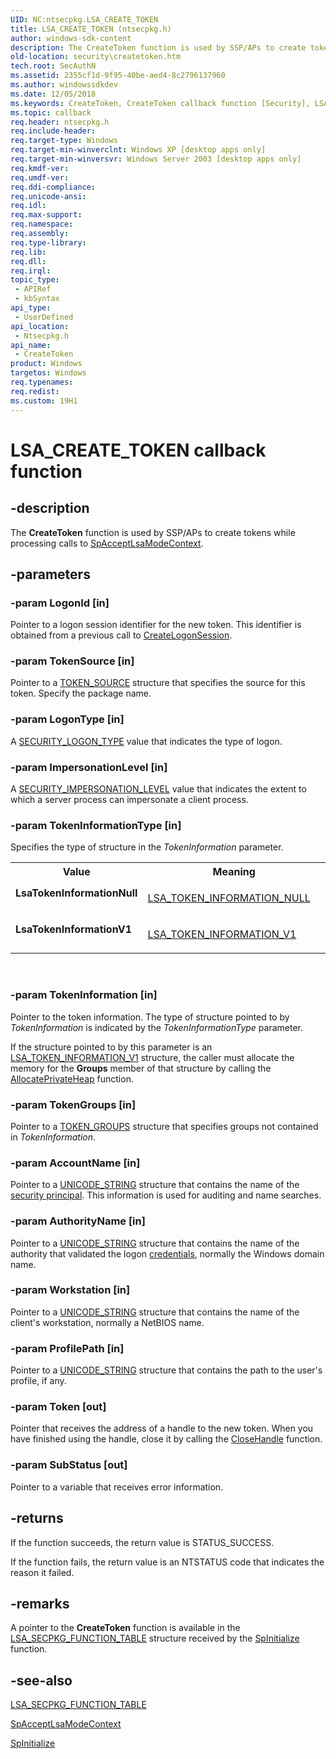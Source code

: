 ```yaml
---
UID: NC:ntsecpkg.LSA_CREATE_TOKEN
title: LSA_CREATE_TOKEN (ntsecpkg.h)
author: windows-sdk-content
description: The CreateToken function is used by SSP/APs to create tokens while processing calls to SpAcceptLsaModeContext.
old-location: security\createtoken.htm
tech.root: SecAuthN
ms.assetid: 2355cf1d-9f95-40be-aed4-8c2796137960
ms.author: windowssdkdev
ms.date: 12/05/2018
ms.keywords: CreateToken, CreateToken callback function [Security], LSA_CREATE_TOKEN, LSA_CREATE_TOKEN callback, LsaTokenInformationNull, LsaTokenInformationV1, _ssp_createtoken, ntsecpkg/CreateToken, security.createtoken
ms.topic: callback
req.header: ntsecpkg.h
req.include-header: 
req.target-type: Windows
req.target-min-winverclnt: Windows XP [desktop apps only]
req.target-min-winversvr: Windows Server 2003 [desktop apps only]
req.kmdf-ver: 
req.umdf-ver: 
req.ddi-compliance: 
req.unicode-ansi: 
req.idl: 
req.max-support: 
req.namespace: 
req.assembly: 
req.type-library: 
req.lib: 
req.dll: 
req.irql: 
topic_type:
 - APIRef
 - kbSyntax
api_type:
 - UserDefined
api_location:
 - Ntsecpkg.h
api_name:
 - CreateToken
product: Windows
targetos: Windows
req.typenames: 
req.redist: 
ms.custom: 19H1
---
```


# LSA_CREATE_TOKEN callback function


## -description


The <b>CreateToken</b> function is used by SSP/APs to create tokens while processing calls to 
<a href="https://docs.microsoft.com/windows/desktop/api/ntsecpkg/nc-ntsecpkg-spacceptlsamodecontextfn">SpAcceptLsaModeContext</a>.


## -parameters




### -param LogonId [in]

Pointer to a logon session identifier for the new token. This identifier is obtained from a previous call to 
<a href="https://docs.microsoft.com/windows/desktop/api/ntsecpkg/nc-ntsecpkg-lsa_create_logon_session">CreateLogonSession</a>.


### -param TokenSource [in]

Pointer to a 
<a href="https://docs.microsoft.com/windows/desktop/api/winnt/ns-winnt-_token_source">TOKEN_SOURCE</a> structure that specifies the source for this token. Specify the package name.


### -param LogonType [in]

A 
<a href="https://docs.microsoft.com/windows/desktop/api/ntsecapi/ne-ntsecapi-_security_logon_type">SECURITY_LOGON_TYPE</a> value that indicates the type of logon.


### -param ImpersonationLevel [in]

A 
<a href="https://docs.microsoft.com/windows/desktop/api/winnt/ne-winnt-_security_impersonation_level">SECURITY_IMPERSONATION_LEVEL</a> value that indicates the extent to which a server process can impersonate a client process.


### -param TokenInformationType [in]

Specifies the type of structure in the <i>TokenInformation</i> parameter. 




					

<table>
<tr>
<th>Value</th>
<th>Meaning</th>
</tr>
<tr>
<td width="40%"><a id="LsaTokenInformationNull"></a><a id="lsatokeninformationnull"></a><a id="LSATOKENINFORMATIONNULL"></a><dl>
<dt><b>LsaTokenInformationNull</b></dt>
</dl>
</td>
<td width="60%">

<a href="https://docs.microsoft.com/windows/desktop/api/ntsecpkg/ns-ntsecpkg-_lsa_token_information_null">LSA_TOKEN_INFORMATION_NULL</a>


</td>
</tr>
<tr>
<td width="40%"><a id="LsaTokenInformationV1"></a><a id="lsatokeninformationv1"></a><a id="LSATOKENINFORMATIONV1"></a><dl>
<dt><b>LsaTokenInformationV1</b></dt>
</dl>
</td>
<td width="60%">

<a href="https://docs.microsoft.com/previous-versions/windows/desktop/legacy/aa378721(v=vs.85)">LSA_TOKEN_INFORMATION_V1</a>


</td>
</tr>
</table>
 


### -param TokenInformation [in]

Pointer to the token information. The type of structure pointed to by <i>TokenInformation</i> is indicated by the <i>TokenInformationType</i> parameter.

If the structure pointed to by this parameter is an <a href="https://docs.microsoft.com/previous-versions/windows/desktop/legacy/aa378721(v=vs.85)">LSA_TOKEN_INFORMATION_V1</a> structure, the caller must allocate the memory for the <b>Groups</b> member of that structure by calling the <a href="https://docs.microsoft.com/windows/desktop/api/ntsecpkg/nc-ntsecpkg-lsa_allocate_private_heap">AllocatePrivateHeap</a> function.


### -param TokenGroups [in]

Pointer to a 
<a href="https://docs.microsoft.com/windows/desktop/api/winnt/ns-winnt-_token_groups">TOKEN_GROUPS</a> structure that specifies groups not contained in <i>TokenInformation</i>.


### -param AccountName [in]

Pointer to a 
<a href="https://docs.microsoft.com/windows/desktop/api/subauth/ns-subauth-_unicode_string">UNICODE_STRING</a> structure that contains the name of the <a href="https://docs.microsoft.com/windows/desktop/SecGloss/s-gly">security principal</a>. This information is used for auditing and name searches.


### -param AuthorityName [in]

Pointer to a <a href="https://docs.microsoft.com/windows/desktop/api/subauth/ns-subauth-_unicode_string">UNICODE_STRING</a> structure that contains the name of the authority that validated the logon <a href="https://docs.microsoft.com/windows/desktop/SecGloss/c-gly">credentials</a>, normally the Windows domain name.


### -param Workstation [in]

Pointer to a <a href="https://docs.microsoft.com/windows/desktop/api/subauth/ns-subauth-_unicode_string">UNICODE_STRING</a> structure that contains the name of the client's workstation, normally a NetBIOS name.


### -param ProfilePath [in]

Pointer to a <a href="https://docs.microsoft.com/windows/desktop/api/subauth/ns-subauth-_unicode_string">UNICODE_STRING</a> structure that contains the path to the user's profile, if any.


### -param Token [out]

Pointer that receives the address of a handle to the new token. When you have finished using the handle, close it by calling the <a href="https://docs.microsoft.com/windows/desktop/api/handleapi/nf-handleapi-closehandle">CloseHandle</a> function.


### -param SubStatus [out]

Pointer to a variable that receives error information.


## -returns



If the function succeeds, the return value is STATUS_SUCCESS.
						

If the function fails, the return value is an NTSTATUS code that indicates the reason it failed.




## -remarks



A pointer to the <b>CreateToken</b> function is available in the 
<a href="https://docs.microsoft.com/windows/desktop/api/ntsecpkg/ns-ntsecpkg-_lsa_secpkg_function_table">LSA_SECPKG_FUNCTION_TABLE</a> structure received by the 
<a href="https://docs.microsoft.com/windows/desktop/api/ntsecpkg/nc-ntsecpkg-spinitializefn">SpInitialize</a> function.




## -see-also




<a href="https://docs.microsoft.com/windows/desktop/api/ntsecpkg/ns-ntsecpkg-_lsa_secpkg_function_table">LSA_SECPKG_FUNCTION_TABLE</a>



<a href="https://docs.microsoft.com/windows/desktop/api/ntsecpkg/nc-ntsecpkg-spacceptlsamodecontextfn">SpAcceptLsaModeContext</a>



<a href="https://docs.microsoft.com/windows/desktop/api/ntsecpkg/nc-ntsecpkg-spinitializefn">SpInitialize</a>
 

 

